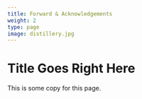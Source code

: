 ```yaml
---
title: Forward & Acknowledgements
weight: 2
type: page
image: distillery.jpg
---
```

# **Title Goes Right Here** #

This is some copy for this page.

